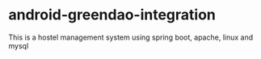 # android-greendao-integration

This is a hostel management system using spring boot, apache, linux and mysql

